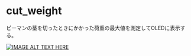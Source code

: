 # cut_weight

ピーマンの茎を切ったときにかかった荷重の最大値を測定してOLEDに表示する。

[![IMAGE ALT TEXT HERE](http://img.youtube.com/vi/QRz_kQi25Sg/0.jpg)](http://www.youtube.com/watch?v=QRz_kQi25Sg)
